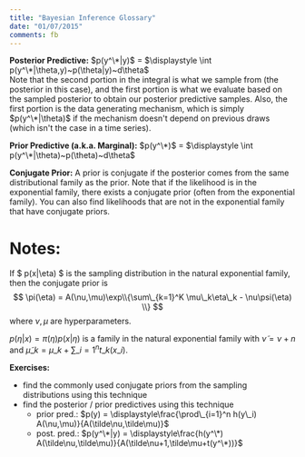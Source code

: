 ```yaml
---
title: "Bayesian Inference Glossary"
date: "01/07/2015"
comments: fb
---
```


**Posterior Predictive:** $p(y^\*|y)$ = $\displaystyle
\int p(y^\*|\theta,y)~p(\theta|y)~d\theta$  
Note that the second portion in the integral is what we sample from (the posterior in this case), and the first portion is what we evaluate based on the sampled posterior to obtain our posterior predictive samples. Also, the first portion is the data generating mechanism, which is simply $p(y^\*|\theta)$ if the mechanism doesn't depend on previous draws (which isn't the case in a time series).

**Prior Predictive (a.k.a. Marginal):** $p(y^\*)$ = $\displaystyle
\int p(y^\*|\theta)~p(\theta)~d\theta$  

**Conjugate Prior:** A prior is conjugate if the posterior comes from the same distributional family as the prior. Note that if the likelihood is in the exponential family, there exists a conjugate prior (often from the exponential family). You can also find likelihoods that are not in the exponential family that have conjugate priors.

# Notes:
If $ p(x|\eta) $ is the sampling distribution in the natural exponential family, then the conjugate prior is 
$$
  \pi(\eta) = A(\nu,\mu)\exp\\{\sum\_{k=1}^K \mu\_k\eta\_k - \nu\psi(\eta) \\}
$$
where $\nu,\mu$ are hyperparameters.

$p(\eta|x) = \pi(\eta) p(x|\eta)$ is a family in the natural exponential family with 
$\tilde\nu = \nu+n$ and $\tilde{\mu}\_k = \mu\_k + \sum\_{i=1}^nt\_k(x\_i)$.

**Exercises:** 

- find the commonly used conjugate priors from the sampling distributions using this technique
- find the posterior / prior predictives using this technique
    - prior pred.: $p(y) = \displaystyle\frac{\prod\_{i=1}^n h(y\_i) A(\nu,\mu)}{A(\tilde\nu,\tilde\mu)}$
    - post. pred.: $p(y^\*|y) = \displaystyle\frac{h(y^\*) A(\tilde\nu,\tilde\mu)}{A(\tilde\nu+1,\tilde\mu+t(y^\*))}$
